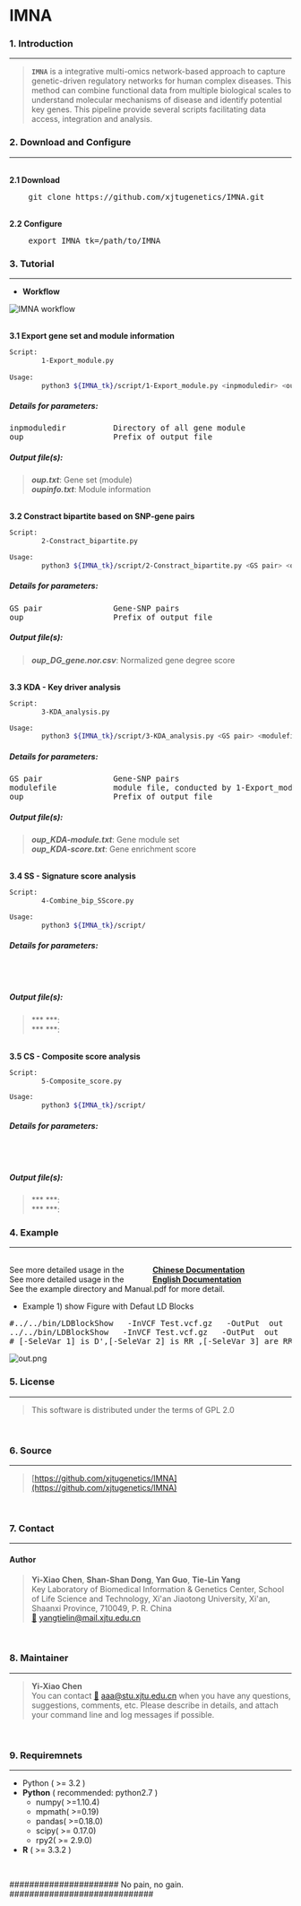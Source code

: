 # IMNA
###  1. Introduction
------------
> **`IMNA`** is a integrative multi-omics network-based approach to capture genetic-driven regulatory networks for human complex diseases. This method can combine functional data from multiple biological scales to understand molecular mechanisms of disease and identify potential key genes. This pipeline provide several scripts facilitating data access, integration and analysis.


###  2. Download and Configure
------------
</br><b>2.1 Download</b>
<pre>
	git clone https://github.com/xjtugenetics/IMNA.git
</pre>

</br><b>2.2 Configure</b>
<pre>
	export IMNA_tk=/path/to/IMNA
</pre>


###  3. Tutorial
------------
- **Workflow**  

![IMNA workflow](https://github.com/xjtugenetics/IMNA/blob/master/workflow.png)

</br><b>3.1 Export gene set and module information </b>
```bash
Script:
		1-Export_module.py
		
Usage:
		python3 ${IMNA_tk}/script/1-Export_module.py <inpmoduledir> <oup>

```

##### Details for parameters:  
<pre>
inpmoduledir          Directory of all gene module
oup                   Prefix of output file
</pre>

##### Output file(s):  
> ***oup.txt***: Gene set (module)  
> ***oupinfo.txt***: Module information  

</br><b>3.2 Constract bipartite based on SNP-gene pairs</b>
```bash
Script:
		2-Constract_bipartite.py

Usage:
		python3 ${IMNA_tk}/script/2-Constract_bipartite.py <GS pair> <oup>

```

##### Details for parameters:
<pre>
GS pair               Gene-SNP pairs 
oup                   Prefix of output file
</pre>

##### Output file(s):
> ***oup_DG_gene.nor.csv***: Normalized gene degree score

</br><b>3.3 KDA - Key driver analysis </b>
```bash
Script:
		3-KDA_analysis.py

Usage:
		python3 ${IMNA_tk}/script/3-KDA_analysis.py <GS pair> <modulefile> <oup>

```

##### Details for parameters:
<pre>
GS pair               Gene-SNP pairs
modulefile            module file, conducted by 1-Export_module.py
oup                   Prefix of output file
</pre>

##### Output file(s):
> ***oup_KDA-module.txt***: Gene module set  
> ***oup_KDA-score.txt***: Gene enrichment score

</br><b>3.4 SS - Signature score analysis </b>
```bash
Script:
		4-Combine_bip_SScore.py

Usage:
		python3 ${IMNA_tk}/script/

```

##### Details for parameters:
<pre>


</pre>

##### Output file(s):
> *** ***:   
> *** ***:   

</br><b>3.5 CS - Composite score analysis </b>
```bash
Script:
		5-Composite_score.py

Usage:
		python3 ${IMNA_tk}/script/

```

##### Details for parameters:
<pre>


</pre>

##### Output file(s):
> *** ***:   
> *** ***:   


###  4. Example
------------

</br>See more detailed usage in the&nbsp;&nbsp;&nbsp;&nbsp;&nbsp;&nbsp;&nbsp;&nbsp;&nbsp;&nbsp;&nbsp;&nbsp; <b>[Chinese Documentation](https://github.com/BGI-shenzhen/LDBlockShow/blob/master/LDBlockShow_Manual_Chinese.pdf)</b>
</br>See more detailed usage in the&nbsp;&nbsp;&nbsp;&nbsp;&nbsp;&nbsp;&nbsp;&nbsp;&nbsp;&nbsp;&nbsp;&nbsp; <b>[English Documentation](https://github.com/BGI-shenzhen/LDBlockShow/blob/master/LDBlockShow_Manual_English.pdf)</b>
</br>See the example directory and  Manual.pdf for more detail.


* Example 1)  show Figure with Defaut LD Blocks

<pre>
#../../bin/LDBlockShow   -InVCF Test.vcf.gz   -OutPut  out   -Region  chr11:24100000:24200000  -OutPng -SeleVar 1
../../bin/LDBlockShow   -InVCF Test.vcf.gz   -OutPut  out   -Region  chr11:24100000:24200000  -OutPng -SeleVar 2
# [-SeleVar 1] is D',[-SeleVar 2] is RR ,[-SeleVar 3] are RR and D',[-SeleVar 4] are D' and RR # the default is D'
</pre>

![out.png](https://github.com/BGI-shenzhen/LDBlockShow/blob/master/example/Example1/out.png)


###  5. License
------------
> This software is distributed under the terms of GPL 2.0
</br>


###  6. Source
------------
> [https://github.com/xjtugenetics/IMNA](https://github.com/xjtugenetics/IMNA)
</br>


###  7. Contact
------------
#### Author
> **Yi-Xiao Chen**, **Shan-Shan Dong**, **Yan Guo**, **Tie-Lin Yang**  
> Key Laboratory of Biomedical Information & Genetics Center, School of Life Science and Technology, Xi'an Jiaotong University, Xi'an, Shaanxi Province, 710049, P. R. China  
> [:email:](yangtielin@mail.xjtu.edu.cn) yangtielin@mail.xjtu.edu.cn  
</br>


###  8. Maintainer
------------
> **Yi-Xiao Chen**  
> You can contact [:email:](aaa@stu.xjtu.edu.cn) aaa@stu.xjtu.edu.cn
  when you have any questions, suggestions, comments, etc.
> Please describe in details, and attach your command line and log messages if possible.  
</br>


###  9. Requiremnets
------------
- Python ( >= 3.2 )
- **Python** \( recommended: python2.7 \)
	- numpy( >=1.10.4)
	- mpmath( >=0.19)
	- pandas( >=0.18.0)
	- scipy( >= 0.17.0)
	- rpy2( >= 2.9.0)
- **R** \( >= 3.3.2 \)
</br>


###################### No pain, no gain. #############################

